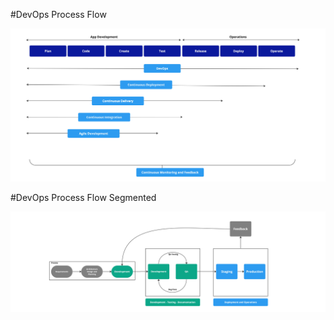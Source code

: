#DevOps Process Flow

![My Image](devops-process-flow.jpg)

#DevOps Process Flow Segmented

![My Image](prcoess-flow-segmented.jpg)

